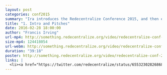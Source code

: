 ```yaml
---
layout: post
categories: conf2015
summary: "Ira introduces the Redecentralize Conference 2015, and then everyone pitches sessions that they want to happen."
title: "1. Intro and Pitches"
date: 2016-02-28 18:00:00
author: "Francis Irving"
url-mp4: http://something.redecentralize.org/video/redecentralize-conf-2015-1-intro-and-pitches.mp4
size-mp4: 124418054
url-webm: http://something.redecentralize.org/video/redecentralize-conf-2015-1-intro-and-pitches.webm
duration: "39:18"
poster: http://something.redecentralize.org/video/redecentralize-conf-2015-1-intro-and-pitches.jpg
links: |
  <li><a href="https://twitter.com/redecentralize/status/655323028268687360" target="_blank">Schedule on the Saturday</a></li>
---
```

